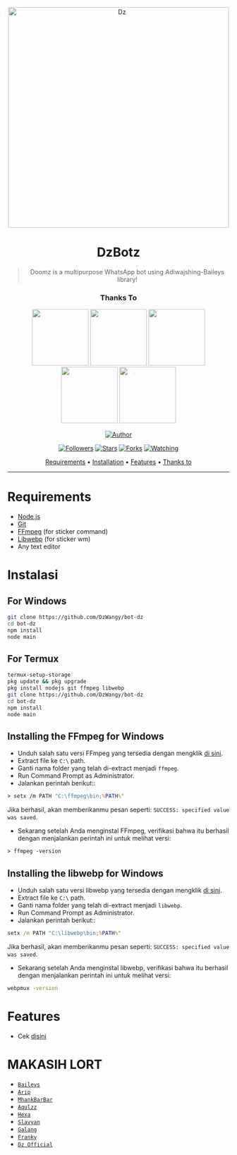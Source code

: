 <div align="center">
<img src="https://telegra.ph/file/9b873234a9cc47a5916ae.jpg" alt="Dz" width="500" />

# DzBotz

> Doomz is a multipurpose WhatsApp bot using Adiwajshing-Baileys library!
>
>

<h3 align="center">Thanks To</h3>
<p align="center">
  <a href="https://github.com/DzWangy"><img src="https://avatars.githubusercontent.com/u/81684610?s=400&u=25765902db0b709938966cf4127ac11af5eafb5d&v=4" height="128" width="128" /></a>
  <a href="https://github.com/Akkun3704"><img src="https://avatars.githubusercontent.com/u/75048902?s=400&v=4" height="128" width="128" /></a>
  <a href="https://github.com/zennn08"><img src="https://avatars.githubusercontent.com/u/75623219?s=400&u=8934104bf58533111f2f4cef7be5d72ebb79d75c&v=4" height="128" width="128" /></a>
  <a href="https://github.com/SlavyanDesu"><img src="https://avatars3.githubusercontent.com/u/28254882?s=400&u=29439908cd661d11443391cb74f5b07267b71117&v=4" height="128" width="128" /></a>
  <a href="https://github.com/Zobin33"><img src="https://avatars.githubusercontent.com/u/48700650?s=400&u=365f732cd3fc09ce75f6556715a00386005db57c&v=4" height="128" width="128" /></a>
</p>

<p align="center">
  <a href="https://github.com/DzWangy"><img title="Author" src="https://img.shields.io/badge/Author-Doomz-purple.svg?style=for-the-badge&logo=github" /></a>
</p>
<p align="center">
<a href="https://github.com/DzWangy/followers"><img title="Followers" src="https://img.shields.io/github/followers/bot-dz?color=blue&style=flat-square"></a>
<a href="https://github.com/DzWangy/megumikato2/stargazers/"><img title="Stars" src="https://img.shields.io/github/stars/DzWangy/bot-dz?color=red&style=flat-square"></a>
<a href="https://github.com/DzWangy/megumikato2/network/members"><img title="Forks" src="https://img.shields.io/github/forks/DzWangy/bot-dz??color=red&style=flat-square"></a>
<a href="https://github.com/DzWangy/megumikato2/watchers"><img title="Watching" src="https://img.shields.io/github/watchers/DzWangy/bot-dz?label=Watchers&color=blue&style=flat-square"></a>
</p>

<p align="center">
  <a href="https://github.com/DzWangy/bot-dz#requirements">Requirements</a> •
  <a href="https://github.com/DzWangy/bot-dz#instalasi">Installation</a> •
  <a href="https://github.com/DzWangy/bot-dz#features">Features</a> •
  <a href="https://github.com/DzWangy/bot-dz#thanks-to">Thanks to</a>
</p>
</div>


---



# Requirements
* [Node.js](https://nodejs.org/en/)
* [Git](https://git-scm.com/downloads)
* [FFmpeg](https://github.com/BtbN/FFmpeg-Builds/releases) (for sticker command)
* [Libwebp](https://developers.google.com/speed/webp/download) (for sticker wm)
* Any text editor

# Instalasi
## For Windows
```bash
git clone https://github.com/DzWangy/bot-dz
cd bot-dz
npm install
node main
```
## For Termux
```bash
termux-setup-storage
pkg update && pkg upgrade
pkg install nodejs git ffmpeg libwebp 
git clone https://github.com/DzWangy/bot-dz
cd bot-dz
npm install
node main
```

## Installing the FFmpeg for Windows
* Unduh salah satu versi FFmpeg yang tersedia dengan mengklik [di sini](https://github.com/BtbN/FFmpeg-Builds/releases).
* Extract file ke `C:\` path.
* Ganti nama folder yang telah di-extract menjadi `ffmpeg`.
* Run Command Prompt as Administrator.
* Jalankan perintah berikut::
```cmd
> setx /m PATH "C:\ffmpeg\bin;%PATH%"
```
Jika berhasil, akan memberikanmu pesan seperti: `SUCCESS: specified value was saved`.
* Sekarang setelah Anda menginstal FFmpeg, verifikasi bahwa itu berhasil dengan menjalankan perintah ini untuk melihat versi:
```cmd
> ffmpeg -version
```


## Installing the libwebp for Windows
* Unduh salah satu versi libwebp yang tersedia dengan mengklik [di sini](https://developers.google.com/speed/webp/download).
* Extract file ke `C:\` path.
* Ganti nama folder yang telah di-extract menjadi `libwebp`.
* Run Command Prompt as Administrator.
* Jalankan perintah berikut::
```cmd
setx /m PATH "C:\libwebp\bin;%PATH%"
```
Jika berhasil, akan memberikanmu pesan seperti: `SUCCESS: specified value was saved`.
* Sekarang setelah Anda menginstal libwebp, verifikasi bahwa itu berhasil dengan menjalankan perintah ini untuk melihat versi:
```cmd
webpmux -version
```

# Features
- Cek [disini](https://github.com/DzWangy/bot-dz/Dzz.js)

# MAKASIH LORT
* [`Baileys`](https://github.com/adiwajshing/Baileys)
* [`Arip`](https://github.com/Akkun3704)
* [`MhankBarBar`](https://github.com/MhankBarBar)
* [`Aqulzz`](https://github.com/zennn08)
* [`Hexa`](https://github.com/Hexagonz)
* [`Slavyan`](https://github.com/SlavyanDesu)
* [`Galang`](https://github.com/Zobin33)
* [`Franky`](https://github.com/Frankysolo)
* [`Dz Official`](https://github.com/DzWangy)

